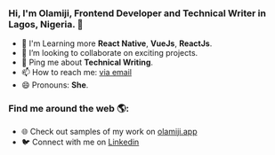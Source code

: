 ### Hi, I'm Olamiji, Frontend Developer and Technical Writer in Lagos, Nigeria. 👋

- 🌱 I'm Learning more **React Native**, **VueJs**, **ReactJs**.
- 👯 I’m looking to collaborate on exciting projects.
- 💬 Ping me about **Technical Writing**.
- 📫 How to reach me: [via email](mailto:olamijibadmos@gmail.com)
- 😄 Pronouns: **She**.

### Find me around the web 🌎:

- 🌐 Check out samples of my work on [olamiji.app](https://olamijibadmos.vercel.app/)
- 🐦 Connect with me on [Linkedin](https://www.linkedin.com/in/olamijibadmos/)
